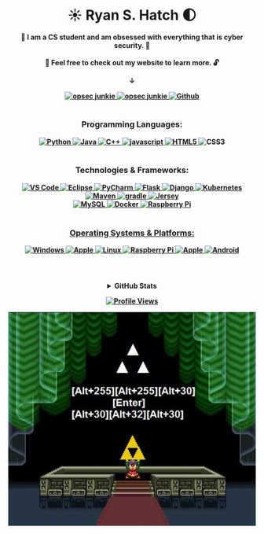 <!--
****************************************************************************************
Title: README.md                 *******************************************************
Developed by: Ryan Hatch         *******************************************************
Last Updated: Sept 13th 2023     *******************************************************
Version: 2.2.8                   *******************************************************
****************************************************************************************
-->

<h1 align="center">☀️ Ryan S. Hatch 🌓</h1>

<p align="center">
  <b>📘 I am a CS student and am obsessed with everything that is cyber security. 📘<br><br>
   🔐 Feel free to check out my website to learn more. 🔓
</p>

<div align="center">
  <p>&darr;</p>
  <div>
    <a href="https://ryanshatch.com/resume">
      <img src="https://img.shields.io/badge/Resume:_-ryanshatch.me-blue?style=flat-square&logo=Raspberry%20Pi" alt="opsec junkie">
    </a>
    <a href="https://ryanshatch.com">
      <img src="https://img.shields.io/badge/Portfolio:_-ryanshatch.com-blue?style=flat-square&logo=Raspberry%20Pi" alt="opsec junkie">
    </a>
    <a href="https://ryanshatch.com/Flappy-Bird">
      <img src="http://img.shields.io/badge/Sandbox:_-Flappy%20Bird-blue?style=flat-square&logo=Playstation" alt="Github">
    </a>
  </div>
</div>

<h1> </h1>

<h3 align="center">Programming Languages:</h3>
<p align="center">
  <a href="https://github.com/ryanshatch">
    <img src="https://img.shields.io/badge/python-black?style=for-the-badge&logo=python" alt="Python">
  </a>
  <a href="https://github.com/ryanshatch">
    <img src="https://img.shields.io/badge/java-black?style=for-the-badge&logo=openjdk" alt="Java">
  </a>
  <a href="https://github.com/ryanshatch">
    <img src="https://img.shields.io/badge/c++-black?style=for-the-badge&logo=cplusplus" alt="C++">
  </a>
  <a href ="https://github.com/ryanshatch">
      <img src="https://img.shields.io/badge/javascript-black?style=for-the-badge&logo=javascript" alt="javascript">
    </a>
  <a href="https://hub.docker.com/u/ryanshatch">
    <img src="https://img.shields.io/badge/html5-black?style=for-the-badge&logo=html5" alt="HTML5">
  </a>
<!--     <a href="https://hub.docker.com/u/ryanshatch"> -->
    <img src="https://img.shields.io/badge/css3-black?style=for-the-badge&logo=css3" alt="CSS3">
  </a>
  <!--   <a href="https://github.com/ryanshatch">
    <img src="https://img.shields.io/badge/html-black?style=for-the-badge&logo=html" alt="HTML">
  </a>
  <a href="https://github.com/ryanshatch">
    <img src="https://img.shields.io/badge/css-black?style=for-the-badge&logo=css" alt="CSS">
  <a href="https://github.com/ryanshatch">   -->
<!--   <a href="https://github.com/ryanshatch">
    <img src="https://img.shields.io/badge/sql-black?style=for-the-badge&logo=mysql" alt="SQL"> -->
  </a><br><br>

<h3 align="center">Technologies & Frameworks:</h3>
<p align="center">
<!--   <a href="https://hub.docker.com/u/ryanshatch">
    <img src="https://img.shields.io/badge/html5-black?style=for-the-badge&logo=html5" alt="HTML5">
  </a>
  <a href="https://hub.docker.com/u/ryanshatch">
    <img src="https://img.shields.io/badge/css3-black?style=for-the-badge&logo=css3" alt="CSS3">
  </a> -->
  <a href="https://github.com/ryanshatch">
    <img src="https://img.shields.io/badge/vscode-black?style=for-the-badge&logo=visual-studio-code" alt="VS Code">
  </a>
    </a>
    <a href="https://github.com/ryanshatch">
    <img src="https://img.shields.io/badge/eclipse-black?style=for-the-badge&logo=eclipse" alt="Eclipse">
  </a>
    <a href="https://github.com/ryanshatch">
    <img src="https://img.shields.io/badge/pycharm-black?style=for-the-badge&logo=pycharm" alt="PyCharm">
  </a>
    <a href="https://github.com/ryanshatch">
    <img src="https://img.shields.io/badge/flask-black?style=for-the-badge&logo=flask" alt="Flask">
  </a>
    </a>
    <a href="https://github.com/ryanshatch">
    <img src="https://img.shields.io/badge/django-black?style=for-the-badge&logo=django" alt="Django">
  </a>
      </a>
      <a href="https://github.com/ryanshatch">
    <img src="https://img.shields.io/badge/kubernetes-black?style=for-the-badge&logo=kubernetes" alt="Kubernetes">
  </a><br>
    <a href="https://github.com/ryanshatch">
    <img src="https://img.shields.io/badge/maven-black?style=for-the-badge&logo=maven" alt="Maven">
  </a>
    </a>
    <a href="https://github.com/ryanshatch">
    <img src="https://img.shields.io/badge/gradle-black?style=for-the-badge&logo=maven" alt="gradle">
  </a>
   </a>
  <a href="https://github.com/ryanshatch">
    <img src="https://img.shields.io/badge/jersey-black?style=for-the-badge&logo=java" alt="Jersey">
  </a><br>
    <a href="https://github.com/ryanshatch">
    <img src="https://img.shields.io/badge/mysql-black?style=for-the-badge&logo=mysql" alt="MySQL">
  </a>
<!--     <a href="https://github.com/ryanshatch">
    <img src="https://img.shields.io/badge/openmediavault-black?style=for-the-badge&logo=openmediavault" alt="OpenMediaVault">
  </a> -->
    <a href="https://github.com/ryanshatch">
    <img src="https://img.shields.io/badge/docker-black?style=for-the-badge&logo=docker" alt="Docker">
  </a>
    </a>
  <a href="https://github.com/ryanshatch">
    <img src="https://img.shields.io/badge/raspberry pi-black?style=for-the-badge&logo=raspberry-pi" alt="Raspberry Pi">
    <br><br>
<!--   </a>
  <a href="https://github.com/ryanshatch">
    <img src="https://img.shields.io/badge/parted-magic-black?style=for-the-badge&logo=partedmagic" alt="Parted Magic">
  </a>
</p> -->

<h3 align="center">Operating Systems & Platforms:</h3>
<p align="center">
  <a href="https://github.com/ryanshatch">
    <img src="https://img.shields.io/badge/Windows-black?style=for-the-badge&logo=Windows" alt="Windows">
  </a>
  <a href="https://github.com/ryanshatch">
    <img src="https://img.shields.io/badge/Mac-black?style=for-the-badge&logo=Apple" alt="Apple">
  </a>
  <a href="https://github.com/ryanshatch">
    <img src="https://img.shields.io/badge/linux-black?style=for-the-badge&logo=Linux" alt="Linux">
  <a href="https://github.com/ryanshatch">
  </a>
  <a href="https://github.com/ryanshatch">
      <img src="https://img.shields.io/badge/raspbian-black?style=for-the-badge&logo=raspberry-pi" alt="Raspberry Pi">
  </a>
<!--   <a href="https://github.com/ryanshatch">
    <img src="https://img.shields.io/badge/Ubuntu-black?style=for-the-badge&logo=Ubuntu" alt="Ubuntu">
  </a>
  <a href="https://github.com/ryanshatch">
    <img src="https://img.shields.io/badge/Debian-black?style=for-the-badge&logo=Debian" alt="Debian">
  </a>
  <a href="https://github.com/ryanshatch">
    <img src="https://img.shields.io/badge/Mint-black?style=for-the-badge&logo=Linux Mint" alt="Linux Mint">
  </a>
  <a href="https://github.com/ryanshatch">
    <img src="https://img.shields.io/badge/Fedora-black?style=for-the-badge&logo=Fedora" alt="Fedora">
  </a>
  <a href="https://github.com/ryanshatch">
    <img src="https://img.shields.io/badge/Redhat-black?style=for-the-badge&logo=Redhat" alt="Redhat">
  </a><br> -->
  
<!--   <a href="https://github.com/ryanshatch">
    <img src="https://img.shields.io/badge/Alpine-black?style=for-the-badge&logo=Alpine-Linux" alt="Alpine Linux">
  </a> -->
  
  <a href="https://github.com/ryanshatch">
    <img src="https://img.shields.io/badge/Apple-black?style=for-the-badge&logo=Apple" alt="Apple">
  </a>
  <a href="https://github.com/ryanshatch">
    <img src="https://img.shields.io/badge/Android-black?style=for-the-badge&logo=Android" alt="Android">
  </a>
</p>

<h1></h1><br>

<details>
  <summary align="center">GitHub Stats</summary>
  <p align="center">
    <a href="https://github.com/ryanshatch">
      <img src="http://github-profile-summary-cards.vercel.app/api/cards/profile-details?username=ryanshatch&theme=transparent" alt="Profile Details">
    </a>
    <a href="https://github.com/ryanshatch">
      <img src="https://github-readme-streak-stats.herokuapp.com/?user=ryanshatch&hide_border=true&card_width=338&theme=transparent" alt="Streak Stats">
    </a>
    <a href="https://github.com/ryanshatch">
      <img src="http://github-profile-summary-cards.vercel.app/api/cards/stats?username=ryanshatch&theme=transparent" alt="Stats">
    </a>
  </p>
  <p align="center">
    <a href="https://github.com/ryanshatch">
      <img align="center" src="https://github-readme-stats-sigma-five.vercel.app/api/top-langs/?username=ryanshatch&theme=react&line_height=40&hide=css" alt="Top Languages">
    </a>
  </p>
</details>

<p align="center">
  <a href="https://github.com/ryanshatch">
    <img src="https://komarev.com/ghpvc/?username=ryanshatch&color=blue&style=flat" alt="Profile Views">
  </a>
</p>

<div align="center">
  <img src="https://github.com/ryanshatch/Can-You-Even-Triforce/raw/main/1331599477182.jpg" alt="Triforce">
</div>

<!-- 
<div style="text-align: center;">
  <img src="https://github.com/ryanshatch/Can-You-Even-Triforce/raw/main/1331599477182.jpg" alt="Triforce" style="width: 100%; height: auto;">
</div>
-->

<!--
**ryanshatch/ryanshatch** is a ✨ _special_ ✨ repository because its `README.md` (this file) appears on your GitHub profile.

Here are some ideas to get you started:

- 🔭 I’m currently working on ...
- 🌱 I’m currently learning ...
- 👯 I’m looking to collaborate on ...
- 🤔 I’m looking for help with ...
- 💬 Ask me about ...
- 📫 How to reach me: ...
- 😄 Pronouns: ...
- ⚡ Fun fact: ...
-->
